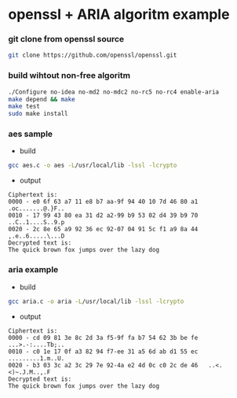 openssl + ARIA algoritm example
===

### git clone from openssl source
```bash
git clone https://github.com/openssl/openssl.git
```

### build wihtout non-free algoritm
```bash
./Configure no-idea no-md2 no-mdc2 no-rc5 no-rc4 enable-aria
make depend && make
make test
sudo make install
```

### aes sample

* build
```bash
gcc aes.c -o aes -L/usr/local/lib -lssl -lcrypto
```
* output
```
Ciphertext is:
0000 - e0 6f 63 a7 11 e8 b7 aa-9f 94 40 10 7d 46 80 a1   .oc.......@.}F..
0010 - 17 99 43 80 ea 31 d2 a2-99 b9 53 02 d4 39 b9 70   ..C..1....S..9.p
0020 - 2c 8e 65 a9 92 36 ec 92-07 04 91 5c f1 a9 8a 44   ,.e..6.....\...D
Decrypted text is:
The quick brown fox jumps over the lazy dog
```
### aria example

* build
```bash
gcc aria.c -o aria -L/usr/local/lib -lssl -lcrypto
```
* output
```
Ciphertext is:
0000 - cd 09 81 3e 8c 2d 3a f5-9f fa b7 54 62 3b be fe   ...>.-:....Tb;..
0010 - c0 1e 17 0f a3 82 94 f7-ee 31 a5 6d ab d1 55 ec   .........1.m..U.
0020 - b3 03 3c a2 3c 29 7e 92-4a e2 4d 0c c0 2c de 46   ..<.<)~.J.M..,.F
Decrypted text is:
The quick brown fox jumps over the lazy dog
```
